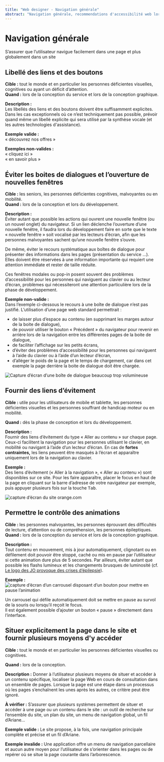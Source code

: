 ```yaml
---
title: "Web designer - Navigation générale"
abstract: "Navigation générale, recommendations d'accessibilité web lors de la conception"
---
```


# Navigation générale

<p class="lead">S’assurer que l’utilisateur navigue facilement dans une page et plus globalement dans un site</p>



## Libellé des liens et des boutons

**Cible&nbsp;:** tout le monde et en particulier les personnes déficientes visuelles, cognitives ou ayant un déficit d’attention.  
**Quand&nbsp;:** lors de la conception du service et lors de la conception graphique.

**Description&nbsp;:**  
Les libellés des liens et des boutons doivent être suffisamment explicites.
Dans les cas exceptionnels où ce n’est techniquement pas possible, prévoir quand même un libellé explicite qui sera utilisé par la synthèse vocale (et les autres technologies d'assistance).

**Exemple valide&nbsp;:**  
«&nbsp;découvrez nos offres&nbsp;»
 
**Exemples non-valides&nbsp;:**  
«&nbsp;cliquez ici&nbsp;»  
«&nbsp;en savoir plus&nbsp;»



## Éviter les boites de dialogues et l’ouverture de nouvelles fenêtres

**Cible&nbsp;:** les seniors, les personnes déficientes cognitives, malvoyantes ou en mobilité.  
**Quand&nbsp;:** lors de la conception et lors du développement.

**Description&nbsp;:**  
Éviter autant que possible les actions qui ouvrent une nouvelle fenêtre (ou un nouvel onglet) du navigateur. Si un lien déclenche l’ouverture d’une nouvelle fenêtre, il faudra lors du développement faire en sorte que le texte «&nbsp;nouvelle fenêtre&nbsp;» soit vocalisé par les lecteurs d’écran, afin que les personnes malvoyantes sachent qu’une nouvelle fenêtre s’ouvre.

De même, éviter le recours systématique aux boîtes de dialogue pour présenter des informations dans les pages (présentation du service …). Elles doivent être réservées à une information importante qui requiert une attention immédiate et rester de taille réduite.

Ces fenêtres modales ou pop-in posent souvent des problèmes d’accessibilité pour les personnes qui naviguent au clavier ou au lecteur d’écran, problèmes qui nécessiteront une attention particulière lors de la phase de développement.

**Exemple non-valide&nbsp;:**  
Dans l’exemple ci-dessous le recours à une boîte de dialogue n’est pas justifié. L’utilisation d’une page web standard permettrait&nbsp;:
- de laisser plus d’espace au contenu (en supprimant les marges autour de la boite de dialogue),
- de pouvoir utiliser le bouton «&nbsp;Précédent&nbsp;» du navigateur pour revenir en arrière lors de la navigation entre les différentes pages de la boite de dialogue,
- de faciliter l’affichage sur les petits écrans,
- d’éviter des problèmes d’accessibilité pour les personnes qui naviguent à l’aide du clavier ou à l’aide d’un lecteur d’écran,
- d’alléger le poids de la page et le temps de chargement, car dans cet exemple la page derrière la boite de dialogue doit être chargée.  

![Capture d’écran d’une boîte de dialogue beaucoup trop volumineuse](../../images/dialog.png)



## Fournir des liens d’évitement

**Cible&nbsp;:** utile pour les utilisateurs de mobile et tablette, les personnes déficientes visuelles et les personnes souffrant de handicap moteur ou en mobilité.  

**Quand&nbsp;:** dès la phase de conception et lors du développement.

**Description&nbsp;:**  
Fournir des liens d’évitement du type «&nbsp;Aller au contenu&nbsp;» sur chaque page. Ceux-ci facilitent la navigation pour les personnes utilisant le clavier, en mobilité ou navigant à l’aide d’un lecteur d’écran. En cas de **fortes contraintes,** les liens peuvent être masqués à l’écran et apparaître uniquement lors de la navigation au clavier.

**Exemple&nbsp;:**  
Des liens d’évitement («&nbsp;Aller à la navigation&nbsp;», «&nbsp;Aller au contenu&nbsp;») sont disponibles sur ce site.
Pour les faire apparaître, placer le focus en haut de la page en cliquant sur la barre d’adresse de votre navigateur par exemple, puis appuyer plusieurs fois sur la touche <kbd>Tab</kbd>.

![capture d’écran du site orange.com](../../images/skiplink.png)



## Permettre le contrôle des animations
  
**Cible&nbsp;:** les personnes malvoyantes, les personnes éprouvant des difficultés de lecture, d’attention ou de compréhension, les personnes épileptiques.  
**Quand&nbsp;:** lors de la conception du service et lors de la conception graphique.

**Description&nbsp;:**  
Tout contenu en mouvement, mis à jour automatiquement, clignotant ou en défilement doit pouvoir être stoppé, caché ou mis en pause par l’utilisateur si cette animation dure plus de 5 secondes. 
Par ailleurs, éviter autant que possible les flashs lumineux et les changements brusques de luminosité (cf. [Le logo des JO provoque des crises d’épilepsie](http://www.leparisien.fr/societe/le-logo-des-jo-provoque-des-crises-d-epilepsie-09-06-2007-2008107333.php)).

**Exemple&nbsp;:**  
![capture d’écran d’un carrousel disposant d’un bouton pour mettre en pause l’animation](../../images/carrousel.png)  

Un carrousel qui défile automatiquement doit se mettre en pause au survol de la souris ou lorsqu’il reçoit le focus.  
Il est également possible d’ajouter un bouton «&nbsp;pause&nbsp;» directement dans l’interface.



## Situer explicitement la page dans le site et fournir plusieurs moyens d'y accéder

**Cible&nbsp;:** tout le monde et en particulier les personnes déficientes visuelles ou cognitives.

**Quand&nbsp;:** lors de la conception.

**Description&nbsp;:**
Donner à l’utilisateur plusieurs moyens de situer et accéder à un contenu spécifique, localiser la page Web en cours de consultation dans un ensemble de pages. Lorsque la page est une étape dans un processus où les pages s’enchaînent les unes après les autres, ce critère peut être ignoré.

**À vérifier&nbsp;:**
S’assurer que plusieurs systèmes permettent de situer et accéder à une page ou un contenu dans le site&nbsp;: un outil de recherche sur l’ensemble du site, un plan du site, un menu de navigation global, un fil d’Ariane…

**Exemple valide&nbsp;:**
Le site propose, à la fois, une navigation principale complète et précise et un fil d’Ariane.

**Exemple invalide&nbsp;:**
Une application offre un menu de navigation parcellaire et aucun autre moyen pour  l’utilisateur de s’orienter dans les pages ou de repérer où se situe la page courante dans l’arborescence.
